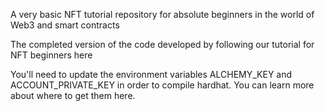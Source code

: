 A very basic NFT tutorial repository for absolute beginners in the world of Web3 and smart contracts

The completed version of the code developed by following our tutorial for NFT beginners here

You'll need to update the environment variables ALCHEMY_KEY and ACCOUNT_PRIVATE_KEY in order to compile hardhat. You can learn more about where to get them here.
